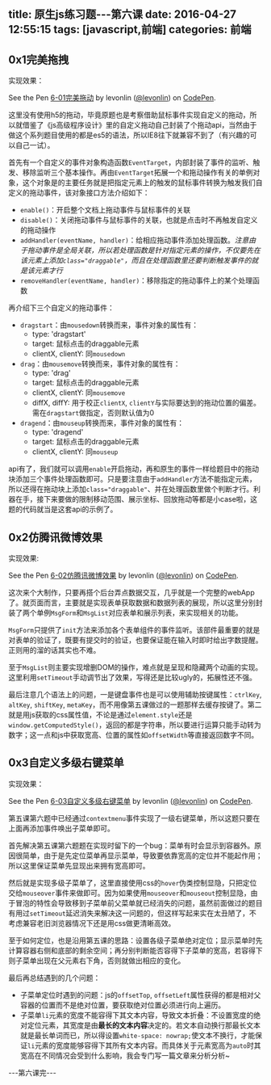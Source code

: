 title: 原生js练习题---第六课
date: 2016-04-27 12:55:15
tags: [javascript,前端]
categories: 前端
---
## 0x1完美拖拽
实现效果：
<p data-height="300" data-theme-id="17410" data-slug-hash="GZYNGW" data-default-tab="result" data-user="levonlin" data-embed-version="2" class="codepen">See the Pen <a href="http://codepen.io/levonlin/pen/GZYNGW/">6-01完美拖动</a> by levonlin (<a href="http://codepen.io/levonlin">@levonlin</a>) on <a href="http://codepen.io">CodePen</a>.</p>
<script async src="//assets.codepen.io/assets/embed/ei.js"></script>

这里没有使用h5的拖动，毕竟原题也是考察借助鼠标事件实现自定义的拖动，所以就借鉴了《js高级程序设计》里的自定义拖动自己封装了个拖动api，当然由于做这个系列题目使用的都是es5的语法，所以IE8往下就兼容不到了（有兴趣的可以自己一试）。

首先有一个自定义的事件对象构造函数`EventTarget`，内部封装了事件的监听、触发、移除监听三个基本操作。再由`EventTarget`拓展一个和拖动操作有关的单例对象，这个对象是的主要任务就是把指定元素上的触发的鼠标事件转换为触发我们自定义的拖动事件，该对象接口方法介绍如下：

* `enable()`：开启整个文档上拖动事件与鼠标事件的关联
* `disable()`：关闭拖动事件与鼠标事件的关联，也就是点击时不再触发自定义的拖动操作
* `addHandler(eventName, handler)`：给相应拖动事件添加处理函数。*注意由于拖动事件是全局关联，所以若处理函数是针对指定元素的操作，不仅要先在该元素上添加`class="draggable"`，而且在处理函数里还要判断触发事件的就是该元素才行*
* `removeHandler(eventName, handler)`：移除指定的拖动事件上的某个处理函数

再介绍下三个自定义的拖动事件：

* `dragstart`：由`mousedown`转换而来，事件对象的属性有：
    - type: 'dragstart'
    - target: 鼠标点击的draggable元素
    - clientX, clientY: 同`mousedown`
* `drag`：由`mousemove`转换而来，事件对象的属性有：
    - type: 'drag'
    - target: 鼠标点击的draggable元素
    - clientX, clientY: 同`mousemove`
    - diffX, diffY: 用于校正`clientX`, `clientY`与实际要达到的拖动位置的偏差。需在`dragstart`做指定，否则默认值为0
* `dragend`：由`mouseup`转换而来，事件对象的属性有：
    - type: 'dragend'
    - target: 鼠标点击的draggable元素
    - clientX, clientY: 同`mouseup`

api有了，我们就可以调用`enable`开启拖动，再和原生的事件一样给题目中的拖动块添加三个事件处理函数即可。只是要注意由于`addHandler`方法不能指定元素，所以还得在拖动块上添加`class="draggable"`、并在处理函数里做个判断才行。利器在手，接下来要做的限制移动范围、展示坐标、回放拖动等都是小case啦，这题的代码就当是这套api的示例了。

## 0x2仿腾讯微博效果
实现效果:
<p data-height="300" data-theme-id="17410" data-slug-hash="KzEPQM" data-default-tab="result" data-user="levonlin" data-embed-version="2" class="codepen">See the Pen <a href="http://codepen.io/levonlin/pen/KzEPQM/">6-02仿腾讯微博效果</a> by levonlin (<a href="http://codepen.io/levonlin">@levonlin</a>) on <a href="http://codepen.io">CodePen</a>.</p>
<script async src="//assets.codepen.io/assets/embed/ei.js"></script>

这次来个大制作，只要再搭个后台弄点数据交互，几乎就是一个完整的webApp了。就页面而言，主要就是实现表单获取数据和数据列表的展现，所以这里分别封装了两个单例`MsgForm`和`MsgList`对应表单和展示列表，来实现相关的功能。

`MsgForm`只提供了`init`方法来添加各个表单组件的事件监听。该部件最重要的就是对表单的验证了，既要有提交时的验证，也要保证能在输入时即时给出字数提醒。正则用的溜的话其实也不难。

至于`MsgList`则主要实现增删DOM的操作，难点就是呈现和隐藏两个动画的实现。这里利用`setTimeout`手动调节出了效果，写得还是比较ugly的，拓展性还不强。

最后注意几个语法上的问题，一是键盘事件也是可以使用辅助按键属性：`ctrlKey`, `altKey`, `shiftKey`, `metaKey`，而不用像第五课做过的一题那样去缓存按键了。第二就是用js获取的css属性值，不论是通过`element.style`还是`window.getComputedStyle()`，返回的都是字符串，所以要进行运算只能手动转为数字；这一点和js中获取宽高、位置的属性如`offsetWidth`等直接返回数字不同。

## 0x3自定义多级右键菜单
实现效果：
<p data-height="300" data-theme-id="17410" data-slug-hash="eZoZqR" data-default-tab="result" data-user="levonlin" data-embed-version="2" class="codepen">See the Pen <a href="http://codepen.io/levonlin/pen/eZoZqR/">6-03自定义多级右键菜单</a> by levonlin (<a href="http://codepen.io/levonlin">@levonlin</a>) on <a href="http://codepen.io">CodePen</a>.</p>
<script async src="//assets.codepen.io/assets/embed/ei.js"></script>

第五课第六题中已经通过`contextmenu`事件实现了一级右键菜单，所以这题只要在上面再添加事件唤出子菜单即可。

首先解决第五课第六题题在实现时留下的一个bug：菜单有时会显示到容器外。原因很简单，由于是先定位菜单再显示菜单，导致要依靠宽高的定位并不能起作用；所以这里保证菜单先显现出来拥有宽高即可。

然后就是实现多级子菜单了，这里直接使用css的`hover`伪类控制显隐，只把定位交给`mouseover`事件来做即可。因为如果使用`mouseover`和`mouseout`控制显隐，由于冒泡的特性会导致移到子菜单前父菜单就已经消失的问题，虽然前面做过的题目有用过`setTimeout`延迟消失来解决这一问题的，但这样写起来实在太丑陋了，不考虑兼容老旧浏览器情况下还是用css做更清晰高效。

至于如何定位，也是沿用第五课的思路：设置各级子菜单绝对定位；显示菜单时先计算容器右侧和底部的剩余空间；再分别判断能否容得下子菜单的宽高，若容得下则子菜单出现在父元素右下角，否则就做出相应的变化。

最后再总结遇到的几个问题：
* 子菜单定位时遇到的问题：js的`offsetTop`, `offsetLeft`属性获得的都是相对父容器的位置而不是绝对位置，要获取绝对位置必须进行向上遍历。
* 子菜单`li`元素的宽度不能容得下其文本内容，导致文本折叠：不设置宽度的绝对定位元素，其宽度是由**最长的文本内容**决定的。若文本自动换行那最长文本就是最长单词而已，所以得设置`white-space: nowrap;`使文本不换行，才能保证`li`元素的宽度能够容得下其所有文本内容。而具体关于元素宽高为`auto`时其宽高在不同情况会受到什么影响，我会专门写一篇文章来分析分析~

---第六课完---
